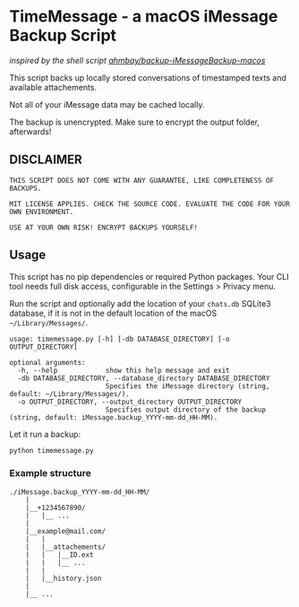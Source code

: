 # TimeMessage - a macOS iMessage Backup Script
*inspired by the shell script [ahmbay/backup-iMessageBackup-macos](https://github.com/ahmbay/backup-iMessageBackup-macos/blob/master/iMessageBackup.sh)*

This script backs up locally stored conversations of timestamped texts and available attachements.

Not all of your iMessage data may be cached locally.

The backup is unencrypted. Make sure to encrypt the output folder, afterwards!

## DISCLAIMER
```
THIS SCRIPT DOES NOT COME WITH ANY GUARANTEE, LIKE COMPLETENESS OF BACKUPS.

MIT LICENSE APPLIES. CHECK THE SOURCE CODE. EVALUATE THE CODE FOR YOUR OWN ENVIRONMENT.

USE AT YOUR OWN RISK! ENCRYPT BACKUPS YOURSELF!
```

## Usage
This script has no pip dependencies or required Python packages. Your CLI tool needs full disk access, configurable in the Settings > Privacy menu.

Run the script and optionally add the location of your `chats.db` SQLite3 database, if it is not in the default location of the macOS `~/Library/Messages/`.

```
usage: timemessage.py [-h] [-db DATABASE_DIRECTORY] [-o OUTPUT_DIRECTORY]

optional arguments:
  -h, --help            show this help message and exit
  -db DATABASE_DIRECTORY, --database_directory DATABASE_DIRECTORY
                        Specifies the iMessage directory (string, default: ~/Library/Messages/).
  -o OUTPUT_DIRECTORY, --output_directory OUTPUT_DIRECTORY
                        Specifies output directory of the backup (string, default: iMessage.backup_YYYY-mm-dd_HH-MM).
```

Let it run a backup:
```bash
python timemessage.py
```

### Example structure
```
./iMessage.backup_YYYY-mm-dd_HH-MM/
    |
    |__+1234567890/
    |   |__ ...
    |
    |__example@mail.com/
    |   |
    |   |__attachements/
    |   |   |__ID.ext
    |   |   |__ ...
    |   |
    |   |__history.json
    |
    |__ ...
```
